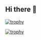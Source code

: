 ## Hi there 👋

[![trophy](https://github-profile-trophy.vercel.app/?username=Anirudh-Nayak-CS)](https://github.com/ryo-ma/github-profile-trophy)


[![trophy](https://github-profile-trophy.vercel.app/?username=ryo-ma&theme=onedark)](https://github.com/ryo-ma/github-profile-trophy)
